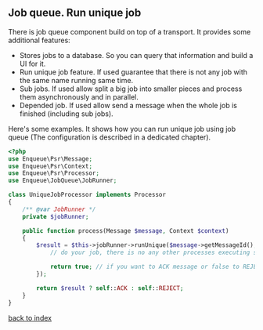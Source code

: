 ## Job queue. Run unique job

There is job queue component build on top of a transport. It provides some additional features:

* Stores jobs to a database. So you can query that information and build a UI for it.
* Run unique job feature. If used guarantee that there is not any job with the same name running same time.
* Sub jobs. If used allow split a big job into smaller pieces and process them asynchronously and in parallel.
* Depended job. If used allow send a message when the whole job is finished (including sub jobs).
  
Here's some  examples.
It shows how you can run unique job using job queue (The configuration is described in a dedicated chapter). 

```php
<?php 
use Enqueue\Psr\Message;
use Enqueue\Psr\Context;
use Enqueue\Psr\Processor;
use Enqueue\JobQueue\JobRunner;

class UniqueJobProcessor implements Processor 
{
    /** @var JobRunner */
    private $jobRunner;

    public function process(Message $message, Context $context)
    {
        $result = $this->jobRunner->runUnique($message->getMessageId(), 'aJobName', function () {
            // do your job, there is no any other processes executing same job,

            return true; // if you want to ACK message or false to REJECT
        });

        return $result ? self::ACK : self::REJECT;
    }
}
```

[back to index](../index.md)